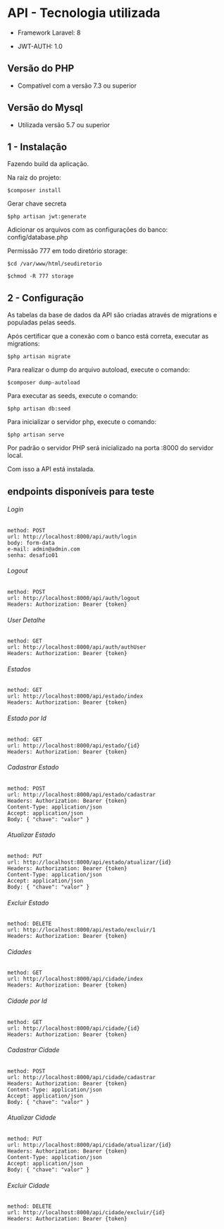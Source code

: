 # API - Tecnologia utilizada

- Framework Laravel: 8

- JWT-AUTH: 1.0

## Versão do PHP

- Compatível com a versão 7.3 ou superior

## Versão do Mysql

- Utilizada versão 5.7 ou superior

## 1 - Instalação

Fazendo build da aplicação.

Na raiz do projeto:
```
$composer install
```

Gerar chave secreta
```
$php artisan jwt:generate
```
Adicionar os arquivos com as configurações do banco: config/database.php

Permissão 777 em todo diretório storage:
```
$cd /var/www/html/seudiretorio
```
```
$chmod -R 777 storage
```
## 2 - Configuração

As tabelas da base de dados da API são criadas através de migrations e populadas pelas seeds.

Após certificar que a conexão com o banco está correta, executar as migrations:
```
$php artisan migrate
```
Para realizar o dump do arquivo autoload, execute o comando:
```
$composer dump-autoload
```
Para executar as seeds, execute o comando:
```
$php artisan db:seed
```
Para inicializar o servidor php, execute o comando:
```
$php artisan serve
```
Por padrão o servidor PHP será inicializado na porta :8000 do servidor local.

Com isso a API está instalada.

## endpoints disponíveis para teste

###### Login

    method: POST
    url: http://localhost:8000/api/auth/login
    body: form-data
    e-mail: admin@admin.com
    senha: desafio01

###### Logout

    method: POST
    url: http://localhost:8000/api/auth/logout
    Headers: Authorization: Bearer {token}

###### User Detalhe

    method: GET
    url: http://localhost:8000/api/auth/authUser
    Headers: Authorization: Bearer {token}

###### Estados

    method: GET
    url: http://localhost:8000/api/estado/index
    Headers: Authorization: Bearer {token}

###### Estado por Id

    method: GET
    url: http://localhost:8000/api/estado/{id}
    Headers: Authorization: Bearer {token}

###### Cadastrar Estado

    method: POST
    url: http://localhost:8000/api/estado/cadastrar
    Headers: Authorization: Bearer {token}
    Content-Type: application/json
    Accept: application/json
    Body: { "chave": "valor" }

###### Atualizar Estado

    method: PUT  
    url: http://localhost:8000/api/estado/atualizar/{id}
    Headers: Authorization: Bearer {token}
    Content-Type: application/json
    Accept: application/json
    Body: { "chave": "valor" }

###### Excluir Estado

    method: DELETE
    url: http://localhost:8000/api/estado/excluir/1
    Headers: Authorization: Bearer {token}
    
###### Cidades

    method: GET
    url: http://localhost:8000/api/cidade/index
    Headers: Authorization: Bearer {token}

###### Cidade por Id

    method: GET
    url: http://localhost:8000/api/cidade/{id}
    Headers: Authorization: Bearer {token}

###### Cadastrar Cidade

    method: POST
    url: http://localhost:8000/api/cidade/cadastrar
    Headers: Authorization: Bearer {token}
    Content-Type: application/json
    Accept: application/json
    Body: { "chave": "valor" }

###### Atualizar Cidade

    method: PUT  
    url: http://localhost:8000/api/cidade/atualizar/{id}
    Headers: Authorization: Bearer {token}
    Content-Type: application/json
    Accept: application/json
    Body: { "chave": "valor" }

###### Excluir Cidade

    method: DELETE
    url: http://localhost:8000/api/cidade/excluir/{id}
    Headers: Authorization: Bearer {token}    
